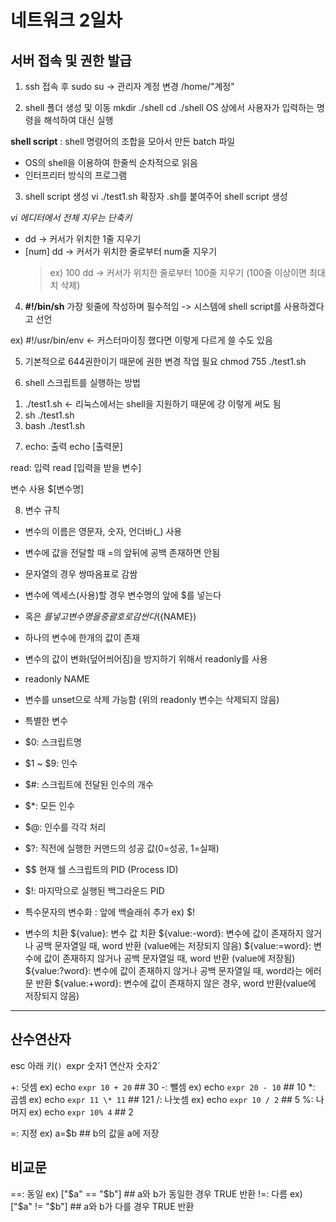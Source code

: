 # 네트워크 2일차

## 서버 접속 및 권한 발급

1. ssh 접속 후
sudo su -> 관리자 계정 변경
/home/"계정"

2. shell 폴더 생성 및 이동
mkdir ./shell
cd ./shell
OS 상에서 사용자가 입력하는 명령을 해석하여 대신 실행

**shell script** : shell 명령어의 조합을 모아서 만든 batch 파일
  - OS의 shell을 이용하여 한줄씩 순차적으로 읽음
  - 인터프리터 방식의 프로그램

3. shell script 생성
vi ./test1.sh
확장자 .sh를 붙여주어 shell script 생성

*vi 에디터에서 전체 지우는 단축키*
- dd -> 커서가 위치한 1줄 지우기
- [num] dd -> 커서가 위치한 줄로부터 num줄 지우기
  > ex) 100 dd -> 커서가 위치한 줄로부터 100줄 지우기
  > (100줄 이상이면 최대치 삭제)

4. <b>#!/bin/sh</b>
가장 윗줄에 작성하며 필수적임
-> 시스템에 shell script를 사용하겠다고 선언

ex) #!/usr/bin/env  <- 커스터마이징 했다면 이렇게 다르게 쓸 수도 있음

5. 기본적으로 644권한이기 때문에 권한 변경 작업 필요
chmod 755 ./test1.sh

6. shell 스크립트를 실행하는 방법
1) ./test1.sh    <- 리눅스에서는 shell을 지원하기 때문에 걍 이렇게 써도 됨
2) sh ./test1.sh
3) bash ./test1.sh

7. echo: 출력
echo [출력문]

read: 입력
read [입력을 받을 변수]

변수 사용
$[변수명]

8. 변수 규칙
- 변수의 이름은 영문자, 숫자, 언더바(_) 사용
- 변수에 값을 전달할 때 =의 앞뒤에 공백 존재하면 안됨
- 문자열의 경우 쌍따옴표로 감쌈
- 변수에 엑세스(사용)할 경우 변수명의 앞에 $를 넣는다
- 혹은 $를 넣고 변수명을 중괄호로 감싼다 (${NAME})
- 하나의 변수에 한개의 값이 존재
- 변수의 값이 변화(덮어씌어짐)을 방지하기 위해서 readonly를 사용
- readonly NAME
- 변수를 unset으로 삭제 가능함 (위의 readonly 변수는 삭제되지 않음)

- 특별한 변수
- $0: 스크립트명
- $1 ~ $9: 인수
- $#: 스크립트에 전달된 인수의 개수
- $*: 모든 인수
- $@: 인수를 각각 처리
- $?: 직전에 실행한 커맨드의 성공 값(0=성공, 1=실패)
- $$ 현재 쉘 스크립트의 PID (Process ID)
- $!: 마지막으로 실행된 백그라운드 PID

- 특수문자의 변수화
\: 앞에 백슬래쉬 추가 ex) $\!

- 변수의 치환
${value}: 변수 값 치환
${value:-word}: 변수에 값이 존재하지 않거나 공백 문자열일 때, word 반환 (value에는 저장되지 않음)
${value:=word}: 변수에 값이 존재하지 않거나 공백 문자열일 때, word 반환 (value에 저장됨)
${value:?word}: 변수에 값이 존재하지 않거나 공백 문자열일 때, word라는 에러문 반환
${value:+word}: 변수에 값이 존재하지 않은 경우, word 반환(value에 저장되지 않음)

-------------------

## 산수연산자
esc 아래 키(`)
`expr 숫자1 연산자 숫자2`

+: 덧셈
ex) echo `expr 10 + 20` ## 30
-: 뺄셈
ex) echo `expr 20 - 10` ## 10
\*: 곱셈
ex) echo `expr 11 \* 11` ## 121
/: 나눗셈
ex) echo `expr 10 / 2` ## 5
%: 나머지
ex) echo `expr 10% 4` ## 2

=: 지정
ex) a=$b ## b의 값을 a에 저장

## 비교문
==: 동일
ex) ["$a" == "$b"] ## a와 b가 동일한 경우 TRUE 반환
!=: 다름
ex) ["$a" != "$b"] ## a와 b가 다를 경우 TRUE 반환
